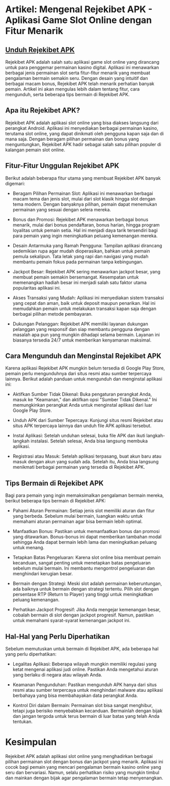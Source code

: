 # Artikel: Mengenal Rejekibet APK - Aplikasi Game Slot Online dengan Fitur Menarik

## [Unduh Rejekibet APK](https://modmeme.com/daftar-aplikasi/)

Rejekibet APK adalah salah satu aplikasi game slot online yang dirancang untuk para penggemar permainan kasino digital. Aplikasi ini menawarkan berbagai jenis permainan slot serta fitur-fitur menarik yang membuat pengalaman bermain semakin seru. Dengan desain yang intuitif dan berbagai macam bonus, Rejekibet APK telah menarik perhatian banyak pemain. Artikel ini akan mengulas lebih dalam tentang fitur, cara mengunduh, serta beberapa tips bermain di Rejekibet APK.


## Apa itu Rejekibet APK?

Rejekibet APK adalah aplikasi slot online yang bisa diakses langsung dari perangkat Android. Aplikasi ini menyediakan berbagai permainan kasino, terutama slot online, yang dapat dinikmati oleh pengguna kapan saja dan di mana saja. Dengan beragam pilihan permainan dan bonus yang menguntungkan, Rejekibet APK hadir sebagai salah satu pilihan populer di kalangan pemain slot online.

## Fitur-Fitur Unggulan Rejekibet APK

Berikut adalah beberapa fitur utama yang membuat Rejekibet APK banyak digemari:

- Beragam Pilihan Permainan Slot: Aplikasi ini menawarkan berbagai macam tema dan jenis slot, mulai dari slot klasik hingga slot dengan tema modern. Dengan banyaknya pilihan, pemain dapat menemukan permainan yang sesuai dengan selera mereka.

- Bonus dan Promosi: Rejekibet APK menawarkan berbagai bonus menarik, mulai dari bonus pendaftaran, bonus harian, hingga program loyalitas untuk pemain setia. Hal ini menjadi daya tarik tersendiri bagi para pemain yang ingin meningkatkan peluang kemenangan mereka.

- Desain Antarmuka yang Ramah Pengguna: Tampilan aplikasi dirancang sedemikian rupa agar mudah dioperasikan, bahkan untuk pemain pemula sekalipun. Tata letak yang rapi dan navigasi yang mudah membantu pemain fokus pada permainan tanpa kebingungan.

- Jackpot Besar: Rejekibet APK sering menawarkan jackpot besar, yang membuat pemain semakin bersemangat. Kesempatan untuk memenangkan hadiah besar ini menjadi salah satu faktor utama popularitas aplikasi ini.

- Akses Transaksi yang Mudah: Aplikasi ini menyediakan sistem transaksi yang cepat dan aman, baik untuk deposit maupun penarikan. Hal ini memudahkan pemain untuk melakukan transaksi kapan saja dengan berbagai pilihan metode pembayaran.

- Dukungan Pelanggan: Rejekibet APK memiliki layanan dukungan pelanggan yang responsif dan siap membantu pengguna dengan masalah apa pun yang mungkin dihadapi selama bermain. Layanan ini biasanya tersedia 24/7 untuk memberikan kenyamanan maksimal.

## Cara Mengunduh dan Menginstal Rejekibet APK

Karena aplikasi Rejekibet APK mungkin belum tersedia di Google Play Store, pemain perlu mengunduhnya dari situs resmi atau sumber terpercaya lainnya. Berikut adalah panduan untuk mengunduh dan menginstal aplikasi ini:

- Aktifkan Sumber Tidak Dikenal: Buka pengaturan perangkat Anda, masuk ke "Keamanan," dan aktifkan opsi "Sumber Tidak Dikenal." Ini memungkinkan perangkat Anda untuk menginstal aplikasi dari luar Google Play Store.

- Unduh APK dari Sumber Tepercaya: Kunjungi situs resmi Rejekibet atau situs APK terpercaya lainnya dan unduh file APK aplikasi tersebut.

- Instal Aplikasi: Setelah unduhan selesai, buka file APK dan ikuti langkah-langkah instalasi. Setelah selesai, Anda bisa langsung membuka aplikasi.

- Registrasi atau Masuk: Setelah aplikasi terpasang, buat akun baru atau masuk dengan akun yang sudah ada. Setelah itu, Anda bisa langsung menikmati berbagai permainan yang tersedia di Rejekibet APK.

## Tips Bermain di Rejekibet APK

Bagi para pemain yang ingin memaksimalkan pengalaman bermain mereka, berikut beberapa tips bermain di Rejekibet APK:

- Pahami Aturan Permainan: Setiap jenis slot memiliki aturan dan fitur yang berbeda. Sebelum mulai bermain, luangkan waktu untuk memahami aturan permainan agar bisa bermain lebih optimal.

- Manfaatkan Bonus: Pastikan untuk memanfaatkan bonus dan promosi yang ditawarkan. Bonus-bonus ini dapat memberikan tambahan modal sehingga Anda dapat bermain lebih lama dan meningkatkan peluang untuk menang.

- Tetapkan Batas Pengeluaran: Karena slot online bisa membuat pemain kecanduan, sangat penting untuk menetapkan batas pengeluaran sebelum mulai bermain. Ini membantu mengontrol pengeluaran dan menghindari kerugian besar.

- Bermain dengan Strategi: Meski slot adalah permainan keberuntungan, ada baiknya untuk bermain dengan strategi tertentu. Pilih slot dengan persentase RTP (Return to Player) yang tinggi untuk meningkatkan peluang kemenangan.

- Perhatikan Jackpot Progresif: Jika Anda mengejar kemenangan besar, cobalah bermain di slot dengan jackpot progresif. Namun, pastikan untuk memahami syarat-syarat kemenangan jackpot ini.

## Hal-Hal yang Perlu Diperhatikan

Sebelum memutuskan untuk bermain di Rejekibet APK, ada beberapa hal yang perlu diperhatikan:

- Legalitas Aplikasi: Beberapa wilayah mungkin memiliki regulasi yang ketat mengenai aplikasi judi online. Pastikan Anda mengetahui aturan yang berlaku di negara atau wilayah Anda.

- Keamanan Pengunduhan: Pastikan mengunduh APK hanya dari situs resmi atau sumber terpercaya untuk menghindari malware atau aplikasi berbahaya yang bisa membahayakan data perangkat Anda.

- Kontrol Diri dalam Bermain: Permainan slot bisa sangat menghibur, tetapi juga berisiko menyebabkan kecanduan. Bermainlah dengan bijak dan jangan tergoda untuk terus bermain di luar batas yang telah Anda tentukan.

# Kesimpulan

Rejekibet APK adalah aplikasi slot online yang menghadirkan berbagai pilihan permainan slot dengan bonus dan jackpot yang menarik. Aplikasi ini cocok bagi pemain yang mencari pengalaman bermain kasino online yang seru dan bervariasi. Namun, selalu perhatikan risiko yang mungkin timbul dan mainkan dengan bijak agar pengalaman bermain tetap menyenangkan.
